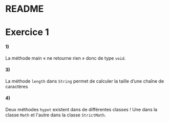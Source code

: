 # README

# Exercice 1

#### 1)

La méthode main « ne retourne rien » donc de type `void`.

#### 3)

La méthode `length` dans `String` permet de calculer la taille d’une chaîne de caractères

#### 4)

Deux méthodes `hypot` existent dans de différentes classes ! Une dans la classe `Math` et l'autre dans la classe `StrictMath`.